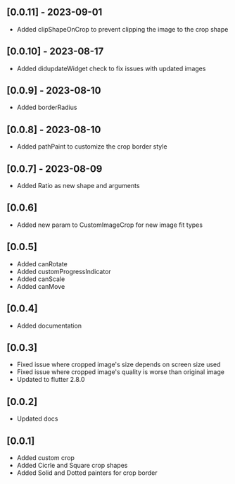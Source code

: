 ## [0.0.11] - 2023-09-01

* Added clipShapeOnCrop to prevent clipping the image to the crop shape

## [0.0.10] - 2023-08-17

* Added didupdateWidget check to fix issues with updated images

## [0.0.9] - 2023-08-10

* Added borderRadius

## [0.0.8] - 2023-08-10

* Added pathPaint to customize the crop border style

## [0.0.7] - 2023-08-09

* Added Ratio as new shape and arguments

## [0.0.6]

* Added new param to CustomImageCrop for new image fit types

## [0.0.5]

* Added canRotate
* Added customProgressIndicator
* Added canScale
* Added canMove

## [0.0.4]

* Added documentation

## [0.0.3]

* Fixed issue where cropped image's size depends on screen size used
* Fixed issue where cropped image's quality is worse than original image
* Updated to flutter 2.8.0

## [0.0.2]

* Updated docs

## [0.0.1]

* Added custom crop
* Added Cicrle and Square crop shapes
* Added Solid and Dotted painters for crop border
